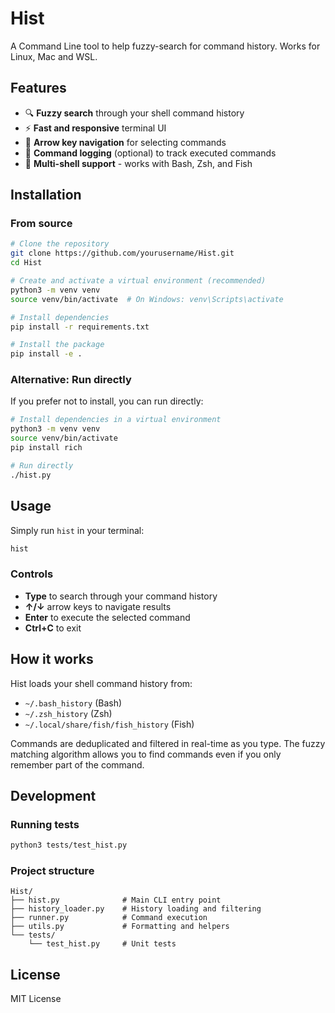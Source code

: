 # Hist

A Command Line tool to help fuzzy-search for command history. Works for Linux, Mac and WSL.

## Features

- 🔍 **Fuzzy search** through your shell command history
- ⚡ **Fast and responsive** terminal UI
- 🎯 **Arrow key navigation** for selecting commands
- 📝 **Command logging** (optional) to track executed commands
- 🐚 **Multi-shell support** - works with Bash, Zsh, and Fish

## Installation

### From source

```bash
# Clone the repository
git clone https://github.com/yourusername/Hist.git
cd Hist

# Create and activate a virtual environment (recommended)
python3 -m venv venv
source venv/bin/activate  # On Windows: venv\Scripts\activate

# Install dependencies
pip install -r requirements.txt

# Install the package
pip install -e .
```

### Alternative: Run directly

If you prefer not to install, you can run directly:

```bash
# Install dependencies in a virtual environment
python3 -m venv venv
source venv/bin/activate
pip install rich

# Run directly
./hist.py
```

## Usage

Simply run `hist` in your terminal:

```bash
hist
```

### Controls

- **Type** to search through your command history
- **↑/↓** arrow keys to navigate results
- **Enter** to execute the selected command
- **Ctrl+C** to exit

## How it works

Hist loads your shell command history from:
- `~/.bash_history` (Bash)
- `~/.zsh_history` (Zsh)
- `~/.local/share/fish/fish_history` (Fish)

Commands are deduplicated and filtered in real-time as you type. The fuzzy matching algorithm allows you to find commands even if you only remember part of the command.

## Development

### Running tests

```bash
python3 tests/test_hist.py
```

### Project structure

```
Hist/
├── hist.py              # Main CLI entry point
├── history_loader.py    # History loading and filtering
├── runner.py            # Command execution
├── utils.py             # Formatting and helpers
└── tests/
    └── test_hist.py     # Unit tests
```

## License

MIT License
